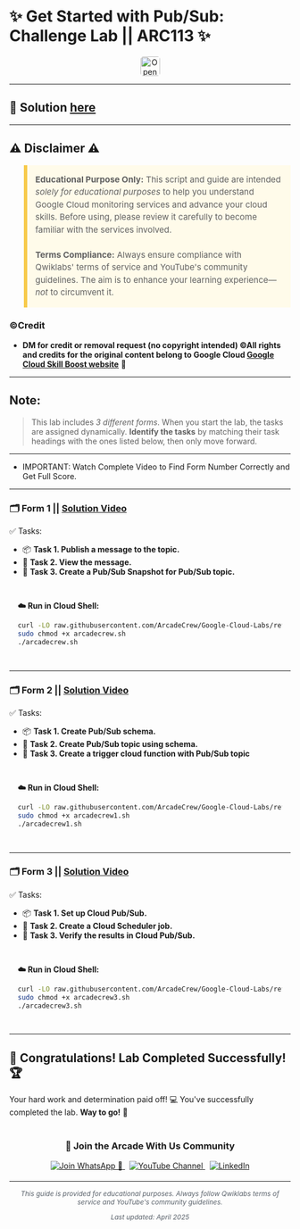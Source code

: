 # ✨ Get Started with Pub/Sub: Challenge Lab || ARC113 ✨
<div align="center">
<a href="https://www.cloudskillsboost.google/focuses/105165?parent=catalog" target="_blank" rel="noopener noreferrer" style="text-decoration: none;">
    <img src="https://img.shields.io/badge/Open_Lab-Cloud_Skills_Boost-4285F4?style=for-the-badge&logo=google&logoColor=white&labelColor=34A853" alt="Open Lab" style="height: 35px; border-radius: 5px;">
  </a>
</div>

---
## 🔑 Solution [here]()

---

## ⚠️ Disclaimer ⚠️

<blockquote style="background-color: #fffbea; border-left: 6px solid #f7c948; padding: 1em; font-size: 15px; line-height: 1.5;">
  <strong>Educational Purpose Only:</strong> This script and guide are intended <em>solely for educational purposes</em> to help you understand Google Cloud monitoring services and advance your cloud skills. Before using, please review it carefully to become familiar with the services involved.
  <br><br>
  <strong>Terms Compliance:</strong> Always ensure compliance with Qwiklabs' terms of service and YouTube's community guidelines. The aim is to enhance your learning experience—<em>not</em> to circumvent it.
</blockquote>

### ©Credit
- **DM for credit or removal request (no copyright intended) ©All rights and credits for the original content belong to Google Cloud [Google Cloud Skill Boost website](https://www.cloudskillsboost.google/)** 🙏

---
## **Note:**

> This lab includes *3 different forms*. When you start the lab, the tasks are assigned dynamically. **Identify the tasks** by matching their task headings with the ones listed below, then only move forward.

---

* IMPORTANT: Watch Complete Video to Find Form Number Correctly and Get Full Score.

---

### 🗂️ **Form 1** || [Solution Video](https://youtu.be/oi6IEhyfCnw)

✅ Tasks:
- 📦 **Task 1. Publish a message to the topic.**  
- 🌊 **Task 2. View the message.**  
- 📘 **Task 3. Create a Pub/Sub Snapshot for Pub/Sub topic.**  

<div style="padding: 15px; margin: 10px 0;">
<p><strong>☁️ Run in Cloud Shell:</strong></p>

```bash
curl -LO raw.githubusercontent.com/ArcadeCrew/Google-Cloud-Labs/refs/heads/main/Get%20Started%20with%20PubSub%20Challenge%20Lab/arcadecrew.sh
sudo chmod +x arcadecrew.sh
./arcadecrew.sh
```
</div>

---

### 🗂️ **Form 2** || [Solution Video](https://youtu.be/LoiywpiO9vE)  

✅ Tasks:
- 📦 **Task 1. Create Pub/Sub schema.**  
- 🌊 **Task 2. Create Pub/Sub topic using schema.**  
- 📘 **Task 3. Create a trigger cloud function with Pub/Sub topic**  

<div style="padding: 15px; margin: 10px 0;">
<p><strong>☁️ Run in Cloud Shell:</strong></p>

```bash
curl -LO raw.githubusercontent.com/ArcadeCrew/Google-Cloud-Labs/refs/heads/main/Get%20Started%20with%20PubSub%20Challenge%20Lab/arcadecrew1.sh
sudo chmod +x arcadecrew1.sh
./arcadecrew1.sh
```
</div>

---

### 🗂️ **Form 3** || [Solution Video](https://youtu.be/_VQl61IW65Q)  

✅ Tasks:
- 📦 **Task 1. Set up Cloud Pub/Sub.**  
- 🌊 **Task 2. Create a Cloud Scheduler job.**  
- 📘 **Task 3. Verify the results in Cloud Pub/Sub.**  

<div style="padding: 15px; margin: 10px 0;">
<p><strong>☁️ Run in Cloud Shell:</strong></p>

```bash
curl -LO raw.githubusercontent.com/ArcadeCrew/Google-Cloud-Labs/refs/heads/main/Get%20Started%20with%20PubSub%20Challenge%20Lab/arcadecrew3.sh
sudo chmod +x arcadecrew3.sh
./arcadecrew3.sh
```
</div>

---
## 🎉 **Congratulations! Lab Completed Successfully!** 🏆  

Your hard work and determination paid off! 💻
You've successfully completed the lab. **Way to go!** 🚀


<div align="center" style="padding: 5px;">
  <h3>📱 Join the Arcade With Us Community</h3>
  
  <a href="https://chat.whatsapp.com/KN3NvYNTJvU5xMCVTORJtS">
    <img src="https://img.shields.io/badge/Join_WhatsApp-25D366?style=for-the-badge&logo=whatsapp&logoColor=white" alt="Join WhatsApp 👥">
  </a>
  &nbsp;
  <a href="https://youtube.com/@arcadewithus_we?si=yeEby5M3k40gdX4l">
    <img src="https://img.shields.io/badge/Subscribe-Arcade%20With%20Us-FF0000?style=for-the-badge&logo=youtube&logoColor=white" alt="YouTube Channel">
  </a>
  &nbsp;
  <a href="https://www.linkedin.com/in/tripti-gupta-a28a6832b/">
    <img src="https://img.shields.io/badge/LINKEDIN-Tripti%20Gupta-0077B5?style=for-the-badge&logo=linkedin&logoColor=white" alt="LinkedIn">
</a>


</div>

---

<div align="center">
  <p style="font-size: 12px; color: #586069;">
    <em>This guide is provided for educational purposes. Always follow Qwiklabs terms of service and YouTube's community guidelines.</em>
  </p>
  <p style="font-size: 12px; color: #586069;">
    <em>Last updated: April 2025</em>
  </p>
</div>
